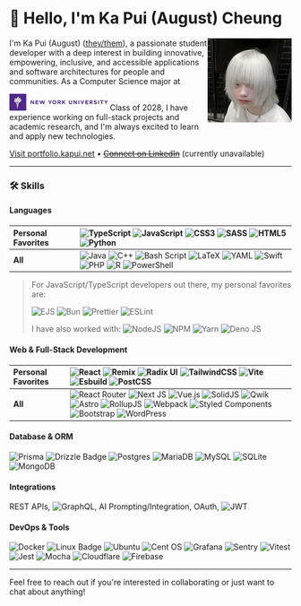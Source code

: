 # 👋 Hello, I'm Ka Pui (August) Cheung

<img src="assets/avatar.jpeg" align="right" height="150" alt="Avatar" />

I'm Ka Pui (August) ([they/them](https://pronouns.org/they-them)), a passionate student developer with a deep interest in building innovative, empowering, inclusive, and accessible applications and software architectures for people and communities. As a Computer Science major at <picture>

  <source media="(prefers-color-scheme: dark)" srcset="assets/logos/NYU_Long_RGB_White.svg">
  <img src="assets/logos/NYU_Long_RGB_Color.svg" alt="New York University" height="30">
</picture> Class of 2028, I have experience working on full-stack projects and academic research, and I'm always excited to learn and apply new technologies.

<!-- <picture>
  <source media="(prefers-color-scheme: dark)" srcset="https://readme-typing-svg.demolab.com?font=Inter&size=16&duration=2000&pause=1000&color=000000&vCenter=true&width=100&height=25&lines=innovative;empowering;inclusive">
  <img src="https://readme-typing-svg.demolab.com?font=Inter&size=16&duration=2000&pause=1000&color=FFFFFF&vCenter=true&width=100&height=25&lines=innovative;empowering;inclusive" alt="innovative, empowering, inclusive" />
</picture> -->

[Visit portfolio.kapui.net](https://portfolio.kapui.net/?r=wj) • ~~[Connect on LinkedIn](https://www.linkedin.com/in/kapui)~~ (currently unavailable)

---

### 🛠️ Skills

#### Languages

| **Personal Favorites** | ![TypeScript](https://img.shields.io/badge/typescript-%23007ACC.svg?style=for-the-badge&logo=typescript&logoColor=white) ![JavaScript](https://img.shields.io/badge/javascript-%23323330.svg?style=for-the-badge&logo=javascript&logoColor=%23F7DF1E) ![CSS3](https://img.shields.io/badge/css3-%231572B6.svg?style=for-the-badge&logo=css3&logoColor=white) ![SASS](https://img.shields.io/badge/SASS-hotpink.svg?style=for-the-badge&logo=SASS&logoColor=white) ![HTML5](https://img.shields.io/badge/html5-%23E34F26.svg?style=for-the-badge&logo=html5&logoColor=white) ![Python](https://img.shields.io/badge/python-3670A0?style=for-the-badge&logo=python&logoColor=ffdd54) |
| :-- | :-- |
| **All** | ![Java](https://img.shields.io/badge/java-%23ED8B00.svg?style=for-the-badge&logo=openjdk&logoColor=white) ![C++](https://img.shields.io/badge/c++-%2300599C.svg?style=for-the-badge&logo=c%2B%2B&logoColor=white) ![Bash Script](https://img.shields.io/badge/bash_script-%23121011.svg?style=for-the-badge&logo=gnu-bash&logoColor=white) ![LaTeX](https://img.shields.io/badge/latex-%23008080.svg?style=for-the-badge&logo=latex&logoColor=white) ![YAML](https://img.shields.io/badge/yaml-%23ffffff.svg?style=for-the-badge&logo=yaml&logoColor=151515) ![Swift](https://img.shields.io/badge/swift-F54A2A?style=for-the-badge&logo=swift&logoColor=white) ![PHP](https://img.shields.io/badge/php-%23777BB4.svg?style=for-the-badge&logo=php&logoColor=white) ![R](https://img.shields.io/badge/r-%23276DC3.svg?style=for-the-badge&logo=r&logoColor=white) ![PowerShell](https://img.shields.io/badge/PowerShell-%235391FE.svg?style=for-the-badge&logo=powershell&logoColor=white) |

> For JavaScript/TypeScript developers out there, my personal favorites are:
>
> ![EJS](https://img.shields.io/badge/ejs-%23B4CA65.svg?style=for-the-badge&logo=ejs&logoColor=black) ![Bun](https://img.shields.io/badge/Bun-%23000000.svg?style=for-the-badge&logo=bun&logoColor=white) ![Prettier](https://img.shields.io/badge/prettier-%23F7B93E.svg?style=for-the-badge&logo=prettier&logoColor=black) ![ESLint](https://img.shields.io/badge/ESLint-4B3263?style=for-the-badge&logo=eslint&logoColor=white)
>
> I have also worked with: ![NodeJS](https://img.shields.io/badge/node.js-6DA55F?style=for-the-badge&logo=node.js&logoColor=white) ![NPM](https://img.shields.io/badge/NPM-%23CB3837.svg?style=for-the-badge&logo=npm&logoColor=white) ![Yarn](https://img.shields.io/badge/yarn-%232C8EBB.svg?style=for-the-badge&logo=yarn&logoColor=white) ![Deno JS](https://img.shields.io/badge/deno%20js-000000?style=for-the-badge&logo=deno&logoColor=white)

#### Web & Full-Stack Development

| **Personal Favorites** | ![React](https://img.shields.io/badge/react-%2320232a.svg?style=for-the-badge&logo=react&logoColor=%2361DAFB) ![Remix](https://img.shields.io/badge/remix-%23000.svg?style=for-the-badge&logo=remix&logoColor=white) ![Radix UI](https://img.shields.io/badge/radix%20ui-161618.svg?style=for-the-badge&logo=radix-ui&logoColor=white) ![TailwindCSS](https://img.shields.io/badge/tailwindcss-%2338B2AC.svg?style=for-the-badge&logo=tailwind-css&logoColor=white) ![Vite](https://img.shields.io/badge/vite-%23646CFF.svg?style=for-the-badge&logo=vite&logoColor=white) ![Esbuild](https://img.shields.io/badge/esbuild-%23FFCF00.svg?style=for-the-badge&logo=esbuild&logoColor=black) ![PostCSS](https://img.shields.io/badge/PostCSS-DD3A0A?logo=postcss&logoColor=fff&style=for-the-badge) |
| :-- | :-- |
| **All** | ![React Router](https://img.shields.io/badge/React_Router-CA4245?style=for-the-badge&logo=react-router&logoColor=white) ![Next JS](https://img.shields.io/badge/Next-black?style=for-the-badge&logo=next.js&logoColor=white) ![Vue.js](https://img.shields.io/badge/vuejs-%2335495e.svg?style=for-the-badge&logo=vuedotjs&logoColor=%234FC08D) ![SolidJS](https://img.shields.io/badge/SolidJS-2c4f7c?style=for-the-badge&logo=solid&logoColor=c8c9cb) ![Qwik](https://img.shields.io/badge/Qwik-AC7EF4?logo=qwik&logoColor=fff&style=for-the-badge) ![Astro](https://img.shields.io/badge/astro-%232C2052.svg?style=for-the-badge&logo=astro&logoColor=white) ![RollupJS](https://img.shields.io/badge/RollupJS-ef3335?style=for-the-badge&logo=rollup.js&logoColor=white) ![Webpack](https://img.shields.io/badge/webpack-%238DD6F9.svg?style=for-the-badge&logo=webpack&logoColor=black) ![Styled Components](https://img.shields.io/badge/styled--components-DB7093?style=for-the-badge&logo=styled-components&logoColor=white) ![Bootstrap](https://img.shields.io/badge/bootstrap-%238511FA.svg?style=for-the-badge&logo=bootstrap&logoColor=white) ![WordPress](https://img.shields.io/badge/WordPress-%23117AC9.svg?style=for-the-badge&logo=WordPress&logoColor=white) |

#### Database & ORM

![Prisma](https://img.shields.io/badge/Prisma-3982CE?style=for-the-badge&logo=Prisma&logoColor=white) ![Drizzle Badge](https://img.shields.io/badge/Drizzle-C5F74F?logo=drizzle&logoColor=000&style=for-the-badge) ![Postgres](https://img.shields.io/badge/postgres-%23316192.svg?style=for-the-badge&logo=postgresql&logoColor=white) ![MariaDB](https://img.shields.io/badge/MariaDB-003545?style=for-the-badge&logo=mariadb&logoColor=white) ![MySQL](https://img.shields.io/badge/mysql-4479A1.svg?style=for-the-badge&logo=mysql&logoColor=white) ![SQLite](https://img.shields.io/badge/sqlite-%2307405e.svg?style=for-the-badge&logo=sqlite&logoColor=white) ![MongoDB](https://img.shields.io/badge/MongoDB-%234ea94b.svg?style=for-the-badge&logo=mongodb&logoColor=white)

#### Integrations

REST APIs, ![GraphQL](https://img.shields.io/badge/-GraphQL-E10098?style=for-the-badge&logo=graphql&logoColor=white), AI Prompting/Integration, OAuth, ![JWT](https://img.shields.io/badge/JWT-black?style=for-the-badge&logo=JSON%20web%20tokens)

#### DevOps & Tools

![Docker](https://img.shields.io/badge/docker-%230db7ed.svg?style=for-the-badge&logo=docker&logoColor=white) ![Linux Badge](https://img.shields.io/badge/Linux-FCC624?logo=linux&logoColor=000&style=for-the-badge) ![Ubuntu](https://img.shields.io/badge/Ubuntu-E95420?style=for-the-badge&logo=ubuntu&logoColor=white) ![Cent OS](https://img.shields.io/badge/cent%20os-002260?style=for-the-badge&logo=centos&logoColor=F0F0F0) ![Grafana](https://img.shields.io/badge/grafana-%23F46800.svg?style=for-the-badge&logo=grafana&logoColor=white) ![Sentry](https://img.shields.io/badge/sentry-%23362D59.svg?style=for-the-badge&logo=sentry&logoColor=white) ![Vitest](https://img.shields.io/badge/-Vitest-252529?style=for-the-badge&logo=vitest&logoColor=FCC72B) ![Jest](https://img.shields.io/badge/-jest-%23C21325?style=for-the-badge&logo=jest&logoColor=white) ![Mocha](https://img.shields.io/badge/-mocha-%238D6748?style=for-the-badge&logo=mocha&logoColor=white) ![Cloudflare](https://img.shields.io/badge/Cloudflare-F38020?style=for-the-badge&logo=Cloudflare&logoColor=white) ![Firebase](https://img.shields.io/badge/firebase-a08021?style=for-the-badge&logo=firebase&logoColor=ffcd34)

---

Feel free to reach out if you're interested in collaborating or just want to chat about anything!
